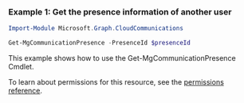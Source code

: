### Example 1: Get the presence information of another user

```powershell
Import-Module Microsoft.Graph.CloudCommunications

Get-MgCommunicationPresence -PresenceId $presenceId
```
This example shows how to use the Get-MgCommunicationPresence Cmdlet.

To learn about permissions for this resource, see the [permissions reference](/graph/permissions-reference).

